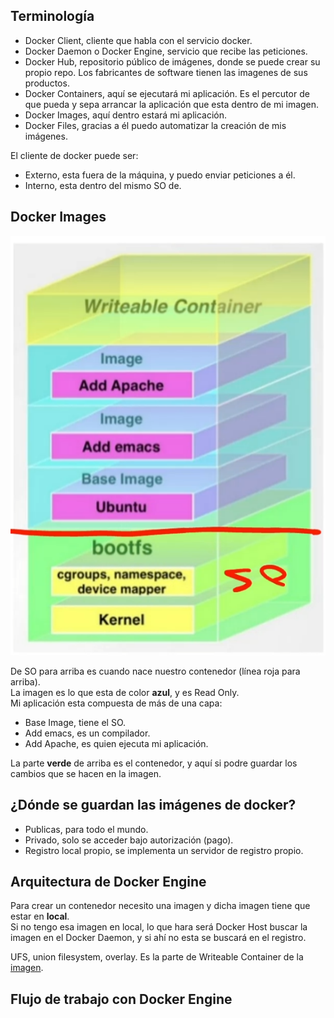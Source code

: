 ## Terminología
+ Docker Client, cliente que habla con el servicio docker.
+ Docker Daemon o Docker Engine, servicio que recibe las peticiones.
+ Docker Hub, repositorio público de imágenes, donde se puede crear su propio repo. Los fabricantes de software tienen las imagenes de sus productos.
+ Docker Containers, aquí se ejecutará mi aplicación. Es el percutor de que pueda y sepa arrancar la aplicación que esta dentro de mi imagen.
+ Docker Images, aquí dentro estará mi aplicación.
+ Docker Files, gracias a él puedo automatizar la creación de mis imágenes.

El cliente de docker puede ser:
+ Externo, esta fuera de la máquina, y puedo enviar peticiones a él.
+ Interno, esta dentro del mismo SO de.

## Docker Images
![Capas de un contenedor](img/image-6.png)

De SO para arriba es cuando nace nuestro contenedor (línea roja para arriba).
<br>La imagen es lo que esta de color **azul**, y es Read Only.
<br>Mi aplicación esta compuesta de más de una capa:
+ Base Image, tiene el SO.
+ Add emacs, es un compilador.
+ Add Apache, es quien ejecuta mi aplicación.

La parte **verde** de arriba es el contenedor, y aquí si podre guardar los cambios que se hacen en la imagen.

## ¿Dónde se guardan las imágenes de docker?
+ Publicas, para todo el mundo.
+ Privado, solo se acceder bajo autorización (pago).
+ Registro local propio, se implementa un servidor de registro propio.

## Arquitectura de Docker Engine
Para crear un contenedor necesito una imagen y dicha imagen tiene que estar en **local**.
<br>Si no tengo esa imagen en local, lo que hara será Docker Host buscar la imagen en el Docker Daemon, y si ahí no esta se buscará en el registro.

UFS, union filesystem, overlay. Es la parte de Writeable Container de la [imagen](img/image-6.png).

## Flujo de trabajo con Docker Engine
